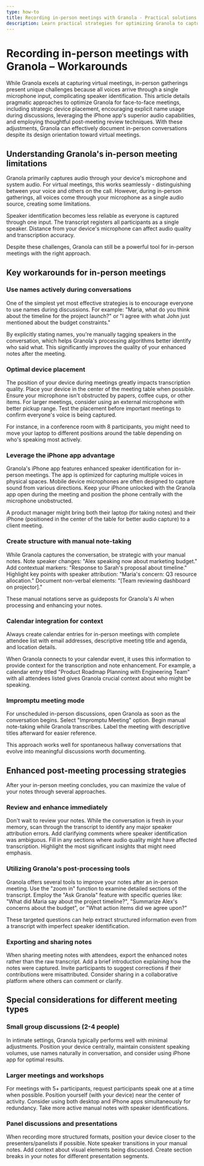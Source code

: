 ```yaml
---
type: how-to
title: Recording in-person meetings with Granola - Practical solutions
description: Learn practical strategies for optimizing Granola to capture in-person meetings despite challenges with speaker identification. Discover device placement tips, naming techniques, iPhone app advantages, and post-meeting review strategies.
---
```


# Recording in-person meetings with Granola – Workarounds

While Granola excels at capturing virtual meetings, in-person gatherings present unique challenges because all voices arrive through a single microphone input, complicating speaker identification. This article details pragmatic approaches to optimize Granola for face-to-face meetings, including strategic device placement, encouraging explicit name usage during discussions, leveraging the iPhone app's superior audio capabilities, and employing thoughtful post-meeting review techniques. With these adjustments, Granola can effectively document in-person conversations despite its design orientation toward virtual meetings.

## Understanding Granola's in-person meeting limitations

Granola primarily captures audio through your device's microphone and system audio. For virtual meetings, this works seamlessly - distinguishing between your voice and others on the call. However, during in-person gatherings, all voices come through your microphone as a single audio source, creating some limitations.

Speaker identification becomes less reliable as everyone is captured through one input. The transcript registers all participants as a single speaker. Distance from your device's microphone can affect audio quality and transcription accuracy.

Despite these challenges, Granola can still be a powerful tool for in-person meetings with the right approach.

## Key workarounds for in-person meetings

### Use names actively during conversations

One of the simplest yet most effective strategies is to encourage everyone to use names during discussions. For example: "Maria, what do you think about the timeline for the project launch?" or "I agree with what John just mentioned about the budget constraints."

By explicitly stating names, you're manually tagging speakers in the conversation, which helps Granola's processing algorithms better identify who said what. This significantly improves the quality of your enhanced notes after the meeting.

### Optimal device placement

The position of your device during meetings greatly impacts transcription quality. Place your device in the center of the meeting table when possible. Ensure your microphone isn't obstructed by papers, coffee cups, or other items. For larger meetings, consider using an external microphone with better pickup range. Test the placement before important meetings to confirm everyone's voice is being captured.

For instance, in a conference room with 8 participants, you might need to move your laptop to different positions around the table depending on who's speaking most actively.

### Leverage the iPhone app advantage

Granola's iPhone app features enhanced speaker identification for in-person meetings. The app is optimized for capturing multiple voices in physical spaces. Mobile device microphones are often designed to capture sound from various directions. Keep your iPhone unlocked with the Granola app open during the meeting and position the phone centrally with the microphone unobstructed.

A product manager might bring both their laptop (for taking notes) and their iPhone (positioned in the center of the table for better audio capture) to a client meeting.

### Create structure with manual note-taking

While Granola captures the conversation, be strategic with your manual notes. Note speaker changes: "Alex speaking now about marketing budget." Add contextual markers: "Response to Sarah's proposal about timeline." Highlight key points with speaker attribution: "Maria's concern: Q3 resource allocation." Document non-verbal elements: "[Team reviewing dashboard on projector]."

These manual notations serve as guideposts for Granola's AI when processing and enhancing your notes.

### Calendar integration for context

Always create calendar entries for in-person meetings with complete attendee list with email addresses, descriptive meeting title and agenda, and location details.

When Granola connects to your calendar event, it uses this information to provide context for the transcription and note enhancement. For example, a calendar entry titled "Product Roadmap Planning with Engineering Team" with all attendees listed gives Granola crucial context about who might be speaking.

### Impromptu meeting mode

For unscheduled in-person discussions, open Granola as soon as the conversation begins. Select "Impromptu Meeting" option. Begin manual note-taking while Granola transcribes. Label the meeting with descriptive titles afterward for easier reference.

This approach works well for spontaneous hallway conversations that evolve into meaningful discussions worth documenting.

## Enhanced post-meeting processing strategies

After your in-person meeting concludes, you can maximize the value of your notes through several approaches.

### Review and enhance immediately

Don't wait to review your notes. While the conversation is fresh in your memory, scan through the transcript to identify any major speaker attribution errors. Add clarifying comments where speaker identification was ambiguous. Fill in any sections where audio quality might have affected transcription. Highlight the most significant insights that might need emphasis.

### Utilizing Granola's post-processing tools

Granola offers several tools to improve your notes after an in-person meeting. Use the "zoom in" function to examine detailed sections of the transcript. Employ the "Ask Granola" feature with specific queries like: "What did Maria say about the project timeline?", "Summarize Alex's concerns about the budget", or "What action items did we agree upon?"

These targeted questions can help extract structured information even from a transcript with imperfect speaker identification.

### Exporting and sharing notes

When sharing meeting notes with attendees, export the enhanced notes rather than the raw transcript. Add a brief introduction explaining how the notes were captured. Invite participants to suggest corrections if their contributions were misattributed. Consider sharing in a collaborative platform where others can comment or clarify.

## Special considerations for different meeting types

### Small group discussions (2-4 people)

In intimate settings, Granola typically performs well with minimal adjustments. Position your device centrally, maintain consistent speaking volumes, use names naturally in conversation, and consider using iPhone app for optimal results.

### Larger meetings and workshops

For meetings with 5+ participants, request participants speak one at a time when possible. Position yourself (with your device) near the center of activity. Consider using both desktop and iPhone apps simultaneously for redundancy. Take more active manual notes with speaker identifications.

### Panel discussions and presentations

When recording more structured formats, position your device closer to the presenters/panelists if possible. Note speaker transitions in your manual notes. Add context about visual elements being discussed. Create section breaks in your notes for different presentation segments.
